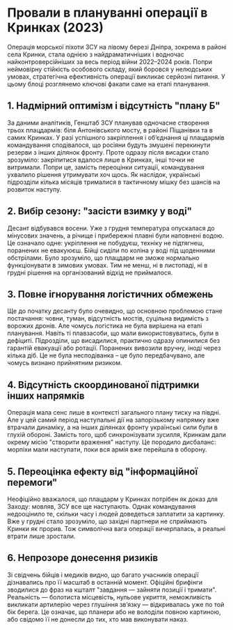 # Провали в плануванні операції в Кринках (2023)

Операція морської піхоти ЗСУ на лівому березі Дніпра, зокрема в районі села Кринки, стала однією з найдраматичніших і водночас найконтроверсійніших за весь період війни 2022–2024 років. Попри неймовірну стійкість особового складу, який боровся у нелюдських умовах, стратегічна ефективність операції викликає серйозні питання. У цьому блоці розглянемо ключові факапи саме на етапі планування.

## 1. Надмірний оптимізм і відсутність "плану Б"

За даними аналітиків, Генштаб ЗСУ планував одночасне створення трьох плацдармів: біля Антонівського мосту, в районі Піщанівки та в самих Кринках. У разі успішного закріплення і об’єднання ці плацдармів командування сподівалося, що росіяни будуть змушені перекинути резерви з інших ділянок фронту. Проте одразу після висадки стало зрозуміло: закріпитися вдалося лише в Кринках, інші точки не витримали. Попри це, замість переоцінки ситуації, командування ухвалило рішення утримувати хоч щось. Як наслідок, українські підрозділи кілька місяців трималися в тактичному мішку без шансів на розвиток наступу.

## 2. Вибір сезону: "засісти взимку у воді"

Десант відбувався восени. Уже з грудня температура опускалася до мінусових значень, а річище і прибережні плавні були наповнені водою. Це означало одне: укріплення не побудуєш, техніку не підтягнеш, поранених не евакуюєш. Бійці сиділи по коліна у воді під щоденними обстрілами. Було зрозуміло, що плацдарм не зможе нормально функціонувати в зимових умовах. Тим не менш, ні в листопаді, ні в грудні рішення на організований відхід не приймалося.

## 3. Повне ігнорування логістичних обмежень

Ще до початку десанту було очевидно, що основною проблемою стане постачання: човни, туман, відсутність мостів, суцільна видимість з ворожих дронів. Але чомусь логістика не була вирішена на етапі планування. Навіть ті плавзасоби, що мали використовуватись, були в дефіциті. Підрозділи, що висадилися, практично одразу опинилися без гарантій евакуації або ротації. Поранених вивозили вручну, іноді через кілька діб. Це не була несподіванка – це було передбачувано, але чомусь визнано прийнятним ризиком.

## 4. Відсутність скоординованої підтримки інших напрямків

Операція мала сенс лише в контексті загального плану тиску на півдні. Але у цей самий період наступальні дії на запорізькому напрямку вже втрачали динаміку, а на інших ділянках фронту українські сили були в глухій обороні. Замість того, щоб синхронізувати зусилля, Кринкам дали окрему місію "створити враження" наступу. Це породило дисбаланс: морпіхи мали наступати, поки вся армія вже перейшла в оборону.

## 5. Переоцінка ефекту від "інформаційної перемоги"

Неофіційно вважалося, що плацдарм у Кринках потрібен як доказ для Заходу: мовляв, ЗСУ все ще наступають. Однак командування недооцінило те, скільки часу і людей доведеться заплатити за картинку. Вже у грудні стало зрозуміло, що західні партнери не сприймають Кринки як прорив. Тож символічна вага операції вичерпалась, а реальні втрати лише зростали.

## 6. Непрозоре донесення ризиків

Зі свідчень бійців і медиків видно, що багато учасників операції дізнавались про її масштаб в останній момент. Офіційні брифінги зводилися до фраз на кшталт "завдання — зайняти позиції і тримати". Реальність — болотиста місцевість, нульове укриття, неможливість викликати артилерію через глушіння зв’язку — відкривалась уже по той бік берега. Це означає, що планери або не володіли повною картиною, або свідомо її не донесли до тих, хто мав виконувати наказ.
